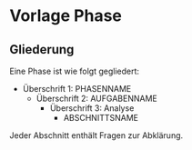 # Vorlage Phase

## Gliederung

Eine Phase ist wie folgt gegliedert:

* Überschrift 1: PHASENNAME
	* Überschrift 2: AUFGABENNAME
		* Überschrift 3: Analyse
			* ABSCHNITTSNAME

Jeder Abschnitt enthält Fragen zur Abklärung.